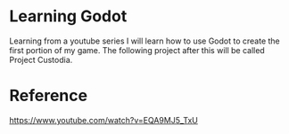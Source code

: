 # Learning Godot
Learning from a youtube series I will learn how to use Godot to create the first portion of my game. 
The following project after this will be called Project Custodia.

# Reference
https://www.youtube.com/watch?v=EQA9MJ5_TxU
